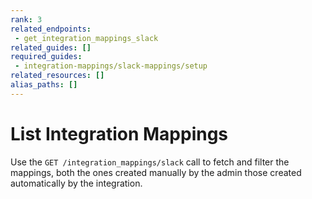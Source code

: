 ```yaml
---
rank: 3
related_endpoints:
 - get_integration_mappings_slack
related_guides: []
required_guides:
 - integration-mappings/slack-mappings/setup
related_resources: []
alias_paths: []
---
```


# List Integration Mappings

Use the `GET /integration_mappings/slack` call to
fetch and filter the mappings,
both the ones created manually by the admin
those created
automatically by the integration.

<Samples id='get_integration_mappings_slack' />